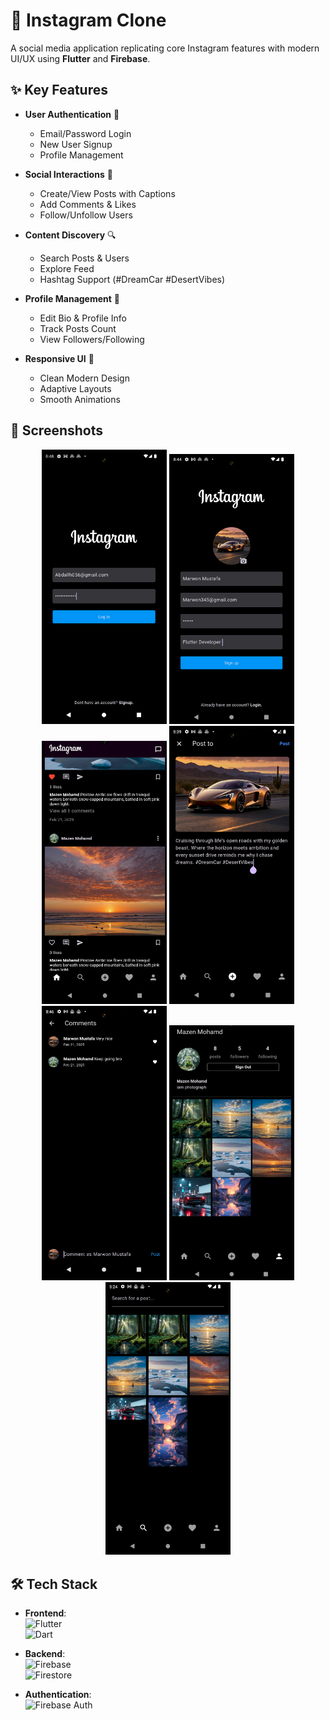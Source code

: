 # 📸 Instagram Clone  
A social media application replicating core Instagram features with modern UI/UX using **Flutter** and **Firebase**.


## ✨ Key Features
- **User Authentication** 🔑
  - Email/Password Login
  - New User Signup
  - Profile Management

- **Social Interactions** 💬
  - Create/View Posts with Captions
  - Add Comments & Likes
  - Follow/Unfollow Users

- **Content Discovery** 🔍
  - Search Posts & Users
  - Explore Feed
  - Hashtag Support (#DreamCar #DesertVibes)

- **Profile Management** 👤
  - Edit Bio & Profile Info
  - Track Posts Count
  - View Followers/Following

- **Responsive UI** 📱
  - Clean Modern Design
  - Adaptive Layouts
  - Smooth Animations

## 📸 Screenshots
<div align="center">
  <img src="./assets/screenshots/login.png" width="200" alt="Login Screen">
  <img src="./assets/screenshots/signin.png" width="200" alt="Signup Screen">
  <img src="./assets/screenshots/home.png" width="200" alt="Home Feed">
  <img src="./assets/screenshots/post.png" width="200" alt="Post Creation">
  <img src="./assets/screenshots/comments.png" width="200" alt="Comments Section">
  <img src="./assets/screenshots/profile.png" width="200" alt="User Profile">
  <img src="./assets/screenshots/search.png" width="200" alt="Search Interface">
</div>

## 🛠️ Tech Stack
- **Frontend**:  
  <img src="https://img.shields.io/badge/Flutter-02569B?style=flat&logo=flutter&logoColor=white" alt="Flutter">  
  <img src="https://img.shields.io/badge/Dart-0175C2?style=flat&logo=dart&logoColor=white" alt="Dart">

- **Backend**:  
  <img src="https://img.shields.io/badge/Firebase-FFCA28?style=flat&logo=firebase&logoColor=black" alt="Firebase">  
  <img src="https://img.shields.io/badge/Cloud_Firestore-FFCA28?style=flat&logo=firebase&logoColor=black" alt="Firestore">

- **Authentication**:  
  <img src="https://img.shields.io/badge/Firebase_Auth-FFCA28?style=flat&logo=firebase&logoColor=black" alt="Firebase Auth">

